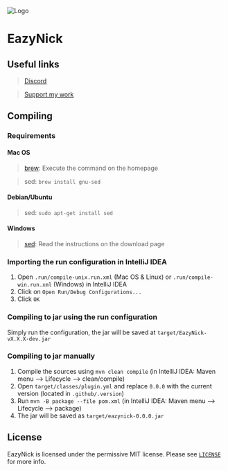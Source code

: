 ![Logo](https://media.discordapp.net/attachments/845301622632611880/855464034341879838/EazyNick.png?width=96&height=96)
# EazyNick

## Useful links
> [Discord](https://discord.justix-dev.com)

> [Support my work](https://www.paypal.me/JustixDevelopment)

## Compiling
### Requirements
#### Mac OS
> [brew](https://brew.sh): Execute the command on the homepage

> sed: `brew install gnu-sed`

#### Debian/Ubuntu
> sed: `sudo apt-get install sed`

#### Windows
> [sed](http://gnuwin32.sourceforge.net/packages/sed.htm): Read the instructions on the download page

### Importing the run configuration in IntelliJ IDEA
1. Open `.run/compile-unix.run.xml` (Mac OS & Linux) or `.run/compile-win.run.xml` (Windows) in IntelliJ IDEA
2. Click on `Open Run/Debug Configurations...`
3. Click `OK`

### Compiling to jar using the run configuration
Simply run the configuration, the jar will be saved at `target/EazyNick-vX.X.X-dev.jar`

### Compiling to jar manually
1. Compile the sources using ``mvn clean compile`` (in IntelliJ IDEA: Maven menu --> Lifecycle --> clean/compile)
2. Open `target/classes/plugin.yml` and replace `0.0.0` with the current version (located in `.github/.version`)
3. Run ``mvn -B package --file pom.xml`` (in IntelliJ IDEA: Maven menu --> Lifecycle --> package)
4. The jar will be saved as `target/eazynick-0.0.0.jar`

## License
EazyNick is licensed under the permissive MIT license. Please see [`LICENSE`](https://github.com/JustixDevelopment/EazyNick/blob/master/LICENSE) for more info.
